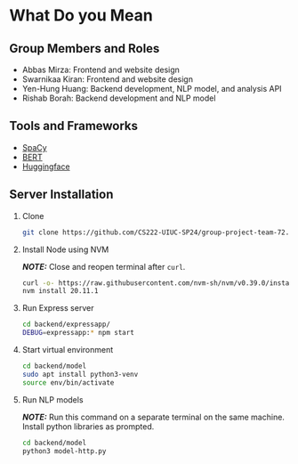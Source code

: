 # What Do you Mean

## Group Members and Roles
* Abbas Mirza: Frontend and website design
* Swarnikaa Kiran: Frontend and website design
* Yen-Hung Huang: Backend development, NLP model, and analysis API
* Rishab Borah: Backend development and NLP model


## Tools and Frameworks

* [SpaCy](https://spacy.io/universe/project/spacy-textblob)
* [BERT](https://huggingface.co/docs/transformers/model_doc/bert)
* [Huggingface](https://huggingface.co/blog/sentiment-analysis-python)

## Server Installation

1. Clone

    ```bash
    git clone https://github.com/CS222-UIUC-SP24/group-project-team-72.git
    ```

2. Install Node using NVM

    **_NOTE:_** Close and reopen terminal after ```curl```.

    ```bash
    curl -o- https://raw.githubusercontent.com/nvm-sh/nvm/v0.39.0/install.sh | bash
    nvm install 20.11.1
    ```

3. Run Express server

    ```bash
    cd backend/expressapp/
    DEBUG=expressapp:* npm start
    ```

4. Start virtual environment

    ```bash
    cd backend/model
    sudo apt install python3-venv
    source env/bin/activate
    ```

5. Run NLP models

    **_NOTE:_** Run this command on a separate terminal on the same machine. Install python libraries as prompted.

    ```bash
    cd backend/model
    python3 model-http.py
    ```
